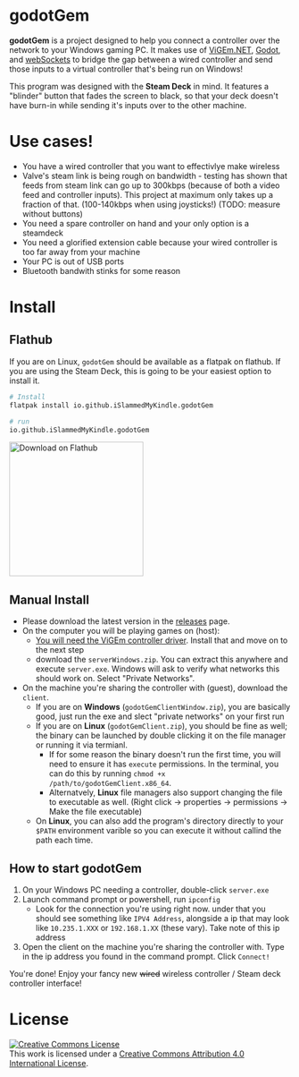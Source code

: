 # godotGem

**godotGem** is a project designed to help you connect a controller over the network to your Windows gaming PC. It makes use of [ViGEm.NET](https://github.com/ViGEm/ViGEm.NET), [Godot](https://godotengine.org/), and [webSockets](https://developer.mozilla.org/en-US/docs/Web/API/WebSockets_API) to bridge the gap between a wired controller and send those inputs to a virtual controller that's being run on Windows!

This program was designed with the **Steam Deck** in mind. It features a "blinder" button that fades the screen to black, so that your deck doesn't have burn-in while sending it's inputs over to the other machine.

# Use cases!

* You have a wired controller that you want to effectivlye make wireless
* Valve's steam link is being rough on bandwidth - testing has shown that feeds from steam link can go up to 300kbps (because of both a video feed and controller inputs). This project at maximum only takes up a fraction of that. (100-140kbps when using joysticks!) (TODO: measure without buttons)
* You need a spare controller on hand and your only option is a steamdeck
* You need a glorified extension cable because your wired controller is too far away from your machine
* Your PC is out of USB ports
* Bluetooth bandwith stinks for some reason

# Install

## Flathub

If you are on Linux, `godotGem` should be available as a flatpak on flathub. If you are using the Steam Deck, this is going to be your easiest option to install it.

```bash
# Install
flatpak install io.github.iSlammedMyKindle.godotGem

# run
io.github.iSlammedMyKindle.godotGem
```

<a href='https://flathub.org/apps/details/io.github.iSlammedMyKindle.godotGem'><img width='240' alt='Download on Flathub' src='https://flathub.org/assets/badges/flathub-badge-en.png'/></a>

## Manual Install

* Please download the latest version in the [releases](https://github.com/iSlammedMyKindle/godotGem/releases) page.
* On the computer you will be playing games on (host):
    * [You will need the ViGEm controller driver](https://github.com/ViGEm/ViGEmBus/releases/). Install that and move on to the next step
    * download the `serverWindows.zip`. You can extract this anywhere and execute `server.exe`. Windows will ask to verify what networks this should work on. Select "Private Networks".
* On the machine you're sharing the controller with (guest), download the `client`.
    * If you are on **Windows** (`godotGemClientWindow.zip`), you are basically good, just run the exe and slect "private networks" on your first run
    * If you are on **Linux** (`godotGemClient.zip`), you should be fine as well; the binary can be launched by double clicking it on the file manager or running it via termianl.
        * If for some reason the binary doesn't run the first time, you will need to ensure it has `execute` permissions. In the terminal, you can do this by running `chmod +x /path/to/godotGemClient.x86_64`.
        * Alternatvely, **Linux** file managers also support changing the file to executable as well. (Right click -> properties -> permissions -> Make the file executable)
    * On **Linux**, you can also add the program's directory directly to your `$PATH` environment varible so you can execute it without callind the path each time.

## How to start godotGem

1. On your Windows PC needing a controller, double-click `server.exe`
1. Launch command prompt or powershell, run `ipconfig`
    * Look for the connection you're using right now. under that you should see something like `IPV4 Address`, alongside a ip that may look like `10.235.1.XXX` or `192.168.1.XX` (these vary). Take note of this ip address
1. Open the client on the machine you're sharing the controller with. Type in the ip address you found in the command prompt. Click `Connect!`

You're done! Enjoy your fancy new ~~wired~~ wireless controller / Steam deck controller interface!

# License

<a rel="license" href="http://creativecommons.org/licenses/by/4.0/"><img alt="Creative Commons License" style="border-width:0" src="https://i.creativecommons.org/l/by/4.0/88x31.png" /></a><br />This work is licensed under a <a rel="license" href="http://creativecommons.org/licenses/by/4.0/">Creative Commons Attribution 4.0 International License</a>.